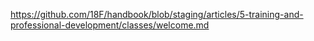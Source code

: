 ---
---
https://github.com/18F/handbook/blob/staging/articles/5-training-and-professional-development/classes/welcome.md